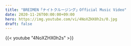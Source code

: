 ```yaml
---
title: "BREIMEN「ナイトクルージング」Official Music Video"
date: 2020-11-26T00:00:00+09:00
hero: https://img.youtube.com/vi/4NoXZHX0h2s/0.jpg
draft: false
---
```


{{< youtube "4NoXZHX0h2s" >}}
